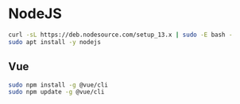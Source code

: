 # NodeJS

```BASH
curl -sL https://deb.nodesource.com/setup_13.x | sudo -E bash -
sudo apt install -y nodejs
```

## Vue

```BASH
sudo npm install -g @vue/cli
sudo npm update -g @vue/cli
```



